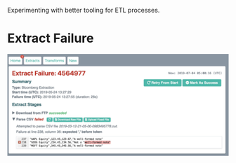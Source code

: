Experimenting with better tooling for ETL processes.

# Extract Failure

![Extract failure](docs/extractFailure.jpg)